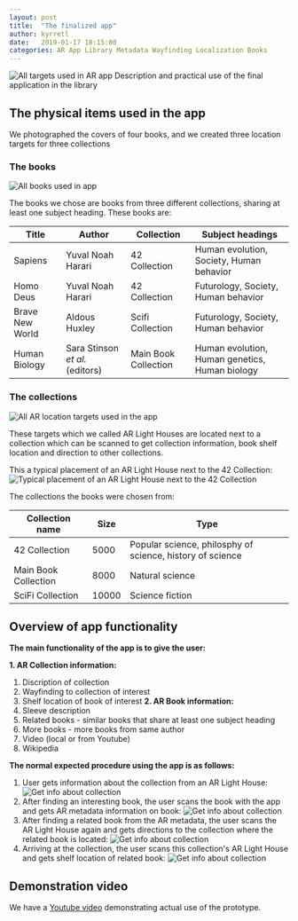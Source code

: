 ```yaml
---
layout: post
title:  "The finalized app"
author: kyrretl
date:   2019-01-17 18:15:00
categories: AR App Library Metadata Wayfinding Localization Books
---
```


![All targets used in AR app](https://scriptotek.github.io/ar-project/assets/all_targets.png "All targets used in AR app")
Description and practical use of the final application in the library
<!-- more -->

## The physical items used in the app
We photographed the covers of four books, and we created three location targets for three collections

### The books
![All books used in app](https://scriptotek.github.io/ar-project/assets/all_covers.png "All books used in app")

The books we chose are books from three different collections, sharing at least one subject heading.
These books are:

Title | Author | Collection | Subject headings
------ | ------ | ---------- | ----------------
Sapiens | Yuval Noah Harari | 42 Collection | Human evolution, Society, Human behavior
Homo Deus | Yuval Noah Harari | 42 Collection | Futurology, Society, Human behavior
Brave New World | Aldous Huxley | Scifi Collection | Futurology, Society, Human behavior
Human Biology | Sara Stinson *et al.* (editors) | Main Book Collection|Human evolution, Human genetics, Human biology

### The collections
![All AR location targets used in the app](https://scriptotek.github.io/ar-project/assets/AR-lighthouses_corrected.png "All AR location targets used in the app")

These targets which we called AR Light Houses are located next to a collection which can be scanned to get collection information, book shelf location and direction to other collections.

This a typical placement of an AR Light House next to the 42 Collection:
![Typical placement of an AR Light House next to the 42 Collection](https://scriptotek.github.io/ar-project/assets/42-collection-lighthouse-small.png "Typical placement of an AR Light House next to the 42 Collection")

The collections the books were chosen from:

Collection name | Size | Type
--------------- | ---- | ----
42 Collection | 5000 | Popular science, philosphy of science, history of science
Main Book Collection| 8000 | Natural science
SciFi Collection | 10000 | Science fiction

## Overview of app functionality

**The main functionality of the app is to give the user:**

**1. AR Collection information:**
   1. Discription of collection
   2. Wayfinding to collection of interest
   3. Shelf location of book of interest
**2. AR Book information:**
   1. Sleeve description
   2. Related books - similar books that share at least one subject heading
   3. More books - more books from same author
   4. Video (local or from Youtube)
   5. Wikipedia 

**The normal expected procedure using the app is as follows:**

1. User gets information about the collection from an AR Light House:
![Get info about collection](https://scriptotek.github.io/ar-project/assets/app_desc_1.png "Scans AR Light House to get info about collection")
2. After finding an interesting book, the user scans the book with the app and gets AR metadata information on book:
![Get info about collection](https://scriptotek.github.io/ar-project/assets/app_desc_2.png "Finds and scans book for metadata related to book")
3. After finding a related book from the AR metadata, the user scans the AR Light House again and gets directions to the collection where the related book is located:
![Get info about collection](https://scriptotek.github.io/ar-project/assets/app_desc_3.png "Gets waypoint for book located in another collection")
4. Arriving at the collection, the user scans this collection's AR Light House and gets shelf location of related book:
![Get info about collection](https://scriptotek.github.io/ar-project/assets/app_desc_4.png "Gets shelf location of book")

## Demonstration video
We have a [Youtube video](https://www.youtube.com/watch?v=jSfdG_45iqA) demonstrating actual use of the prototype.




